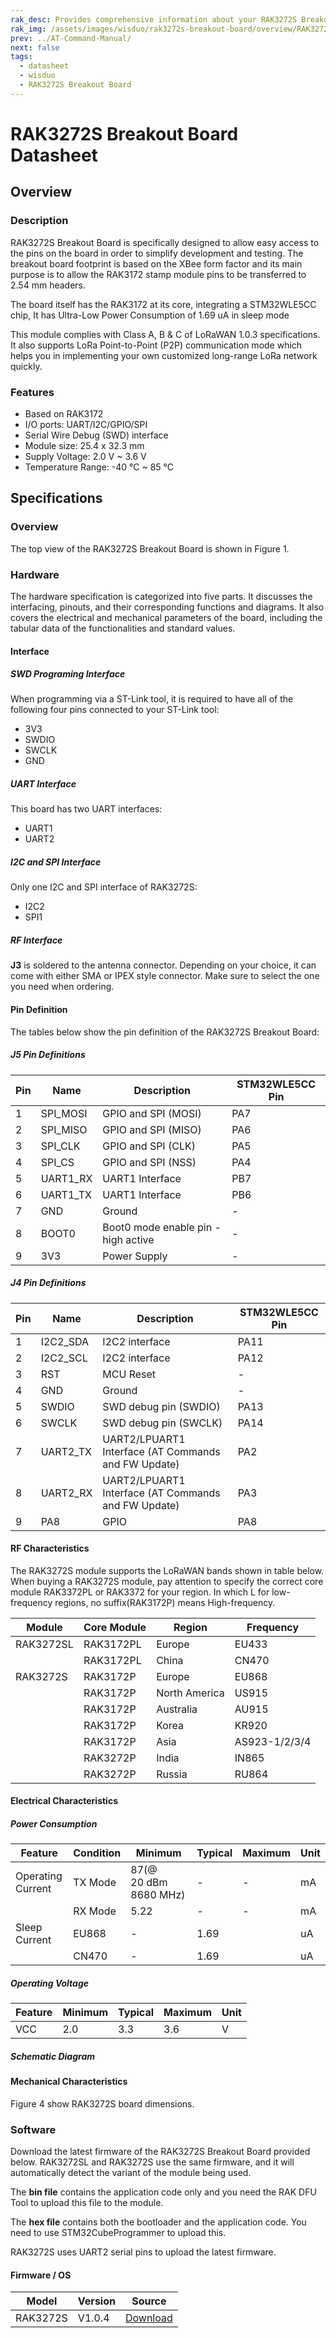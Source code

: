 ```yaml
---
rak_desc: Provides comprehensive information about your RAK3272S Breakout Board to help you use it. This information includes technical specifications, characteristics, and requirements, and it also discusses the device components.
rak_img: /assets/images/wisduo/rak3272s-breakout-board/overview/RAK3272S_Breakout_home.png
prev: ../AT-Command-Manual/
next: false
tags:
  - datasheet
  - wisduo
  - RAK3272S Breakout Board
---
```


# RAK3272S Breakout Board Datasheet

## Overview

### Description

RAK3272S Breakout Board is specifically designed to allow easy access to the pins on the board in order to simplify development and testing. The breakout board footprint is based on the XBee form factor and its main purpose is to allow the RAK3172 stamp module pins to be transferred to 2.54&nbsp;mm headers.

The board itself has the RAK3172 at its core, integrating a STM32WLE5CC chip, It has Ultra-Low Power Consumption of 1.69&nbsp;uA in sleep mode 

This module complies with Class A, B & C of LoRaWAN 1.0.3 specifications. It also supports LoRa Point-to-Point (P2P) communication mode which helps you in implementing your own customized long-range LoRa network quickly.

### Features

- Based on RAK3172
- I/O ports: UART/I2C/GPIO/SPI
- Serial Wire Debug (SWD) interface
- Module size: 25.4 x 32.3&nbsp;mm
- Supply Voltage: 2.0&nbsp;V ~ 3.6&nbsp;V
- Temperature Range: -40&nbsp;°C ~ 85&nbsp;°C


## Specifications

### Overview

The top view of the RAK3272S Breakout Board is shown in Figure 1.


<rk-img
  src="/assets/images/wisduo/rak3272s-breakout-board/datasheet/overview.svg"
  width="50%"
  caption="RAK3272S Top and Bottom View"
/>

### Hardware

The hardware specification is categorized into five parts. It discusses the interfacing, pinouts, and their corresponding functions and diagrams. It also covers the electrical and mechanical parameters of the board, including the tabular data of the functionalities and standard values.


#### Interface 

##### SWD Programing Interface

When programming via a ST-Link tool, it is required to have all of the following four pins connected to your ST-Link tool:

- 3V3
- SWDIO
- SWCLK
- GND

##### UART Interface

This board has two UART interfaces:

- UART1
- UART2

##### I2C and SPI Interface 

Only one I2C and SPI interface of RAK3272S:

- I2C2
- SPI1

##### RF Interface

**J3** is soldered to the antenna connector. Depending on your choice, it can come with either SMA or IPEX style connector. Make sure to select the one you need when ordering.

#### Pin Definition

<rk-img
  src="/assets/images/wisduo/rak3272s-breakout-board/datasheet/pinout.svg"
  width="50%"
  caption="RAK3272S Breakout Board Pinout"
/>

The tables below show the pin definition of the RAK3272S Breakout Board:

##### J5 Pin Definitions

| Pin | Name     | Description                         | STM32WLE5CC Pin |
| --- | -------- | ----------------------------------- | --------------- |
| 1   | SPI_MOSI | GPIO and SPI (MOSI)                 | PA7             |
| 2   | SPI_MISO | GPIO and SPI (MISO)                 | PA6             |
| 3   | SPI_CLK  | GPIO and SPI (CLK)                  | PA5             |
| 4   | SPI_CS   | GPIO and SPI (NSS)                  | PA4             |
| 5   | UART1_RX | UART1 Interface                     | PB7             |
| 6   | UART1_TX | UART1 Interface                     | PB6             |
| 7   | GND      | Ground                              | -               |
| 8   | BOOT0    | Boot0 mode enable pin - high active | -               |
| 9   | 3V3      | Power Supply                        | -               |

##### J4 Pin Definitions 

| Pin | Name     | Description                                         | STM32WLE5CC Pin |
| --- | -------- | --------------------------------------------------- | --------------- |
| 1   | I2C2_SDA | I2C2 interface                                      | PA11            |
| 2   | I2C2_SCL | I2C2 interface                                      | PA12            |
| 3   | RST      | MCU Reset                                           | -               |
| 4   | GND      | Ground                                              | -               |
| 5   | SWDIO    | SWD debug pin (SWDIO)                               | PA13            |
| 6   | SWCLK    | SWD debug pin (SWCLK)                               | PA14            |
| 7   | UART2_TX | UART2/LPUART1 Interface (AT Commands and FW Update) | PA2             |
| 8   | UART2_RX | UART2/LPUART1 Interface (AT Commands and FW Update) | PA3             |
| 9   | PA8      | GPIO                                                | PA8             |

#### RF Characteristics

The RAK3272S module supports the LoRaWAN bands shown in table below. When buying a RAK3272S module, pay attention to specify the correct core module RAK3372PL or RAK3372 for your region. In which L for low-frequency regions, no suffix(RAK3172P) means High-frequency.

| Module    | Core Module | Region        | Frequency |
| --------- | ----------- | ------------- | --------- |
| RAK3272SL | RAK3172PL   | Europe        | EU433     |
|           | RAK3172PL   | China         | CN470     |
| RAK3272S  | RAK3172P    | Europe        | EU868     |
|           | RAK3172P    | North America | US915     |
|           | RAK3172P    | Australia     | AU915     |
|           | RAK3172P    | Korea         | KR920     |
|           | RAK3172P    | Asia          | AS923-1/2/3/4     |
|           | RAK3272P    | India         | IN865     |
|           | RAK3272P    | Russia        | RU864     |

#### Electrical Characteristics

##### Power Consumption

| Feature           | Condition | Minimum                         | Typical | Maximum | Unit |
| ----------------- | --------- | ------------------------------- | ------- | ------- | ---- |
| Operating Current | TX Mode   | 87(@ 20&nbsp;dBm 8680&nbsp;MHz) | -       | -       | mA   |
|                   | RX Mode   | 5.22                            | -       | -       | mA   |
| Sleep Current     | EU868     | -                               | 1.69    |         | uA   |
|                   | CN470     | -                               | 1.69    |         | uA   |

##### Operating Voltage

| Feature | Minimum | Typical | Maximum | Unit |
| ------- | ------- | ------- | ------- | ---- |
| VCC     | 2.0     | 3.3     | 3.6     | V    |

##### Schematic Diagram

<rk-img
  src="/assets/images/wisduo/rak3272s-breakout-board/datasheet/rak3272s_schematic.png"
  width="80%"
  caption="RAK3272S Schematic Diagram"
/>

#### Mechanical Characteristics

Figure 4 show RAK3272S board dimensions.

<rk-img
  src="/assets/images/wisduo/rak3272s-breakout-board/datasheet/dimensions.png"
  width="50%"
  caption="RAK3272S Mechanical Dimensions"
/>


### Software

Download the latest firmware of the RAK3272S Breakout Board provided below. RAK3272SL and RAK3272S use the same firmware, and it will automatically detect the variant of the module being used.

The **bin file** contains the application code only and you need the RAK DFU Tool to upload this file to the module.

The **hex file** contains both the bootloader and the application code. You need to use STM32CubeProgrammer to upload this.

RAK3272S uses UART2 serial pins to upload the latest firmware.

#### Firmware / OS

| Model    | Version | Source                                                                                            |
| -------- | ------- | ------------------------------------------------------------------------------------------------- |
| RAK3272S | V1.0.4  | [Download](https://downloads.rakwireless.com/LoRa/RAK3172/Firmware/RAK3172_Latest_Firmware.zip) |
